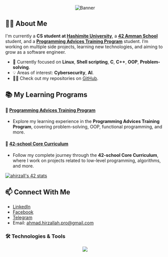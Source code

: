<p align="center">
  <img src="https://raw.githubusercontent.com/AhmadHirzallah/my-repo/main/banner.png" alt="Banner" />
</p>

## 👨‍💻 About Me
I'm currently a **CS student at [Hashimite University](https://www.hu.edu.jo/)**, a **[42 Amman School](https://42.fr/en/homepage/)** student, and a **[Programming Advices Training Program](https://programmingadvices.com/)** student. I’m working on multiple side projects, learning new technologies, and aiming to grow as a software engineer.

- 🔭 Currently focused on **Linux**, **Shell scripting**, **C**, **C++**, **OOP**, **Problem-solving**.
- 💡 Areas of interest: **Cybersecurity**, **AI**.
- 👨‍💻 Check out my repositories on [GitHub](https://github.com/AhmadHirzallah?tab=repositories).

## 📚 My Learning Programs

#### 🎯 [Programming Advices Training Program](https://github.com/AhmadHirzallah/Programming-Advices-Training-Program)
- Explore my learning experience in the **Programming Advices Training Program**, covering problem-solving, OOP, functional programming, and more.

#### 🌟 [42-school Core Curriculum](https://github.com/AhmadHirzallah/42-school-Core-Curriculum)
- Follow my complete journey through the **42-school Core Curriculum**, where I work on projects related to low-level programming, algorithms, and more.


[![ahirzall's 42 stats](https://badge.mediaplus.ma/darkblue/ahirzall?1337Badge=off&UM6P=off)](https://github.com/oakoudad/badge42)

## 📫 Connect With Me
- [LinkedIn](https://www.linkedin.com/in/ahmad-hirzallah-7721412a5)
- [Facebook](https://www.facebook.com/Ahmadhirzallah0)
- [Telegram](https://t.me/AhmadHirzallah)
- Email:  ahmad.hirzallah.pro@gmail.com

### 🛠️ Technologies & Tools
<p align="center">
  <a href="https://skillicons.dev">
    <img src="https://skillicons.dev/icons?i=c,cpp,js,ts,md,bash,python,linux,vim,vscode,html,css,react,github,git" />
  </a>
</p>
